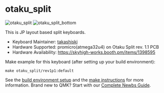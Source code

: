 # otaku_split

![otaku_split](https://booth.pximg.net/c/620x620/4394ec37-d0ff-4c92-8f78-5c08d0566da6/i/1398595/511647ef-43e4-4f50-b56d-a0166c090fae_base_resized.jpg)
![otaku_split_bottom](https://booth.pximg.net/c/620x620/4394ec37-d0ff-4c92-8f78-5c08d0566da6/i/1398595/cc9eb113-46a9-42fa-aaed-c4007efbe45e_base_resized.jpg)


This is JP layout based split keyboards.

* Keyboard Maintainer: [takashiski](https://github.com/takashiski)
* Hardware Supported: promicro(atmega32u4) on Otaku Split rev. 1.1 PCB
* Hardware Availability: https://skyhigh-works.booth.pm/items/1398595

Make example for this keyboard (after setting up your build environment):

    make otaku_split/rev1p1:default

See the [build environment setup](https://docs.qmk.fm/#/getting_started_build_tools) and the [make instructions](https://docs.qmk.fm/#/getting_started_make_guide) for more information. Brand new to QMK? Start with our [Complete Newbs Guide](https://docs.qmk.fm/#/newbs).
